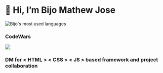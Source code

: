 # 👋 Hi, I’m Bijo Mathew Jose
 
![Bijo's most used languages](https://github-readme-stats.sabesansathananthan.vercel.app/api/top-langs/?username=bijomathewjose&layout=compact&theme=radical)
### CodeWars
[![](https://www.codewars.com/users/bijomathewjose/badges/large)](https://www.codewars.com/users/bijomathewjose)
### DM for < HTML > < CSS > < JS >  based framework and project collaboration 
<!---
bijomathewjose/bijomathewjose is a ✨ special ✨ repository because its `README.md` (this file) appears on your GitHub profile.
You can click the Preview link to take a look at your changes.
--->
